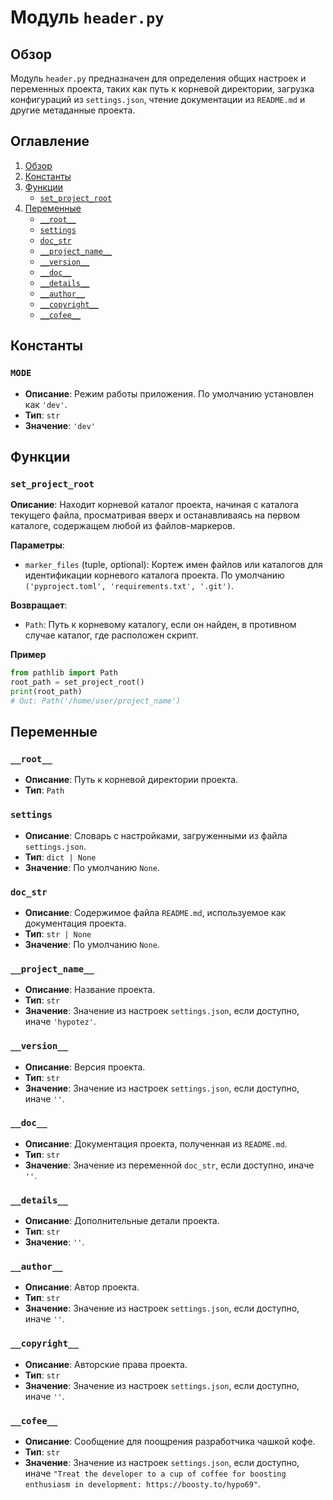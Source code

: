 # Модуль `header.py`

## Обзор

Модуль `header.py` предназначен для определения общих настроек и переменных проекта, таких как путь к корневой директории, загрузка конфигураций из `settings.json`, чтение документации из `README.md` и другие метаданные проекта.

## Оглавление

1.  [Обзор](#обзор)
2.  [Константы](#константы)
3.  [Функции](#функции)
    -   [`set_project_root`](#set_project_root)
4.  [Переменные](#переменные)
    -   [`__root__`](#__root__)
    -   [`settings`](#settings)
    -   [`doc_str`](#doc_str)
    -   [`__project_name__`](#__project_name__)
    -   [`__version__`](#__version__)
    -   [`__doc__`](#__doc__)
    -   [`__details__`](#__details__)
    -   [`__author__`](#__author__)
    -   [`__copyright__`](#__copyright__)
    -   [`__cofee__`](#__cofee__)

## Константы

### `MODE`

-   **Описание**: Режим работы приложения. По умолчанию установлен как `'dev'`.
-   **Тип**: `str`
-   **Значение**: `'dev'`

## Функции

### `set_project_root`

**Описание**:
Находит корневой каталог проекта, начиная с каталога текущего файла, просматривая вверх и останавливаясь на первом каталоге, содержащем любой из файлов-маркеров.

**Параметры**:

-   `marker_files` (tuple, optional): Кортеж имен файлов или каталогов для идентификации корневого каталога проекта. По умолчанию `('pyproject.toml', 'requirements.txt', '.git')`.

**Возвращает**:

-   `Path`: Путь к корневому каталогу, если он найден, в противном случае каталог, где расположен скрипт.

**Пример**
```python
from pathlib import Path
root_path = set_project_root()
print(root_path)
# Out: Path('/home/user/project_name')
```

## Переменные

### `__root__`
-   **Описание**:  Путь к корневой директории проекта.
-   **Тип**: `Path`

### `settings`

-   **Описание**:  Словарь с настройками, загруженными из файла `settings.json`.
-   **Тип**: `dict | None`
-   **Значение**: По умолчанию `None`.

### `doc_str`

-   **Описание**:  Содержимое файла `README.md`, используемое как документация проекта.
-   **Тип**: `str | None`
-   **Значение**: По умолчанию `None`.

### `__project_name__`

-   **Описание**: Название проекта.
-   **Тип**: `str`
-   **Значение**: Значение из настроек `settings.json`, если доступно, иначе `'hypotez'`.

### `__version__`

-   **Описание**: Версия проекта.
-   **Тип**: `str`
-   **Значение**: Значение из настроек `settings.json`, если доступно, иначе `''`.

### `__doc__`

-   **Описание**: Документация проекта, полученная из `README.md`.
-   **Тип**: `str`
-   **Значение**: Значение из переменной `doc_str`, если доступно, иначе `''`.

### `__details__`

-   **Описание**: Дополнительные детали проекта.
-   **Тип**: `str`
-   **Значение**: `''`.

### `__author__`

-   **Описание**: Автор проекта.
-   **Тип**: `str`
-   **Значение**: Значение из настроек `settings.json`, если доступно, иначе `''`.

### `__copyright__`

-   **Описание**: Авторские права проекта.
-   **Тип**: `str`
-   **Значение**: Значение из настроек `settings.json`, если доступно, иначе `''`.

### `__cofee__`

-   **Описание**: Сообщение для поощрения разработчика чашкой кофе.
-   **Тип**: `str`
-   **Значение**: Значение из настроек `settings.json`, если доступно, иначе `"Treat the developer to a cup of coffee for boosting enthusiasm in development: https://boosty.to/hypo69"`.